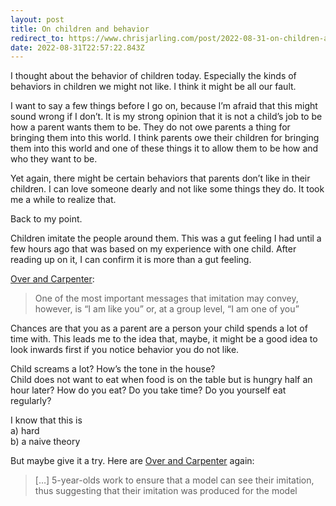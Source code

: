 ```yaml
---
layout: post
title: On children and behavior
redirect_to: https://www.chrisjarling.com/post/2022-08-31-on-children-and-behavior
date: 2022-08-31T22:57:22.843Z
---
```

I thought about the behavior of children today. Especially the kinds of behaviors in children we might not like. I think it might be all our fault.

I want to say a few things before I go on, because I’m afraid that this might sound wrong if I don’t. It is my strong opinion that it is not a child’s job to be how a parent wants them to be. They do not owe parents a thing for bringing them into this world. I think parents owe their children for bringing them into this world and one of these things it to allow them to be how and who they want to be.

Yet again, there might be certain behaviors that parents don’t like in their children. I can love someone dearly and not like some things they do. It took me a while to realize that.

Back to my point.

Children imitate the people around them. This was a gut feeling I had until a few hours ago that was based on my experience with one child. After reading up on it, I can confirm it is more than a gut feeling.

[Over and Carpenter](https://www.eva.mpg.de/documents/Wiley-Blackwell/Over_Social_ChildDevPerspec_2013_1752632.pdf):

> One of the most important messages that imitation may convey, however, is “I am like you” or, at a group level, “I am one of you”

Chances are that you as a parent are a person your child spends a lot of time with. This leads me to the idea that, maybe, it might be a good idea to look inwards first if you notice behavior you do not like.

Child screams a lot? How’s the tone in the house?  
Child does not want to eat when food is on the table but is hungry half an hour later? How do you eat? Do you take time? Do you yourself eat regularly?

I know that this is  
a) hard  
b) a naive theory  


But maybe give it a try. Here are [Over and Carpenter](https://www.eva.mpg.de/documents/Wiley-Blackwell/Over_Social_ChildDevPerspec_2013_1752632.pdf) again:

> \[…] 5-year-olds work to ensure that a model can see their imitation, thus suggesting that their imitation was produced for the model
